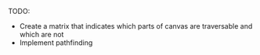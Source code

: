 TODO:

- Create a matrix that indicates which parts of canvas are traversable and which are not
- Implement pathfinding